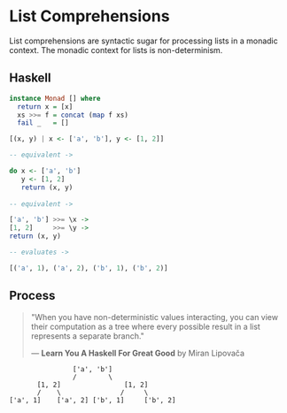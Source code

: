 # List Comprehensions

List comprehensions are syntactic sugar for processing lists in a monadic context.
The monadic context for lists is non-determinism.

## Haskell

```haskell
instance Monad [] where
  return x = [x]
  xs >>= f = concat (map f xs)
  fail _   = []

[(x, y) | x <- ['a', 'b'], y <- [1, 2]]

-- equivalent ->

do x <- ['a', 'b']
   y <- [1, 2]
   return (x, y)
   
-- equivalent ->

['a', 'b'] >>= \x ->
[1, 2]     >>= \y ->
return (x, y)

-- evaluates ->

[('a', 1), ('a', 2), ('b', 1), ('b', 2)]
```

## Process

> "When you have non-deterministic values interacting, you can view their computation as 
>  a tree where every possible result in a list represents a separate branch."
>
> — **Learn You A Haskell For Great Good** by Miran Lipovača

```text
                ['a', 'b']
                /        \
       [1, 2]                [1, 2]
       /    \               /     \
['a', 1]    ['a', 2] ['b', 1]     ['b', 2]
```
